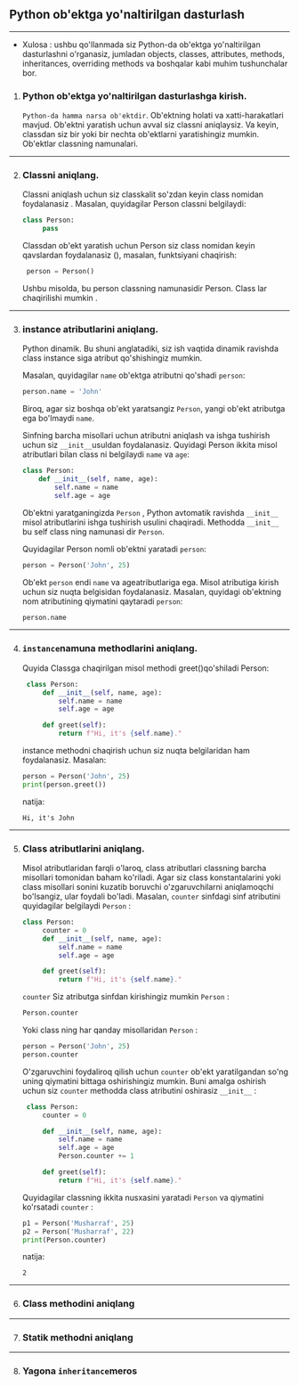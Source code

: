 ## Python ob'ektga yo'naltirilgan dasturlash
---

- Xulosa : ushbu qo'llanmada siz Python-da ob'ektga yo'naltirilgan dasturlashni o'rganasiz, jumladan objects, classes,
  attributes, methods, inheritances, overriding methods va boshqalar kabi muhim tushunchalar bor.

1. ### Python ob'ektga yo'naltirilgan dasturlashga kirish.

   `Python-da hamma narsa ob'ektdir`. Ob'ektning holati va xatti-harakatlari mavjud. Ob'ektni yaratish uchun avval siz
   classni aniqlaysiz. Va keyin, classdan siz bir yoki bir nechta ob'ektlarni yaratishingiz mumkin. Ob'ektlar classning
   namunalari.

---

2. ### Classni aniqlang.
   Classni aniqlash uchun siz classkalit so'zdan keyin class nomidan foydalanasiz . Masalan, quyidagilar Person classni
   belgilaydi:

   ```python
   class Person:
        pass
   ```

   Classdan ob'ekt yaratish uchun Person siz class nomidan keyin qavslardan foydalanasiz (), masalan, funktsiyani
   chaqirish:
   ```python
    person = Person()
   ```
   Ushbu misolda, bu person classning namunasidir Person. Class lar chaqirilishi mumkin .

---

3. ### instance atributlarini aniqlang.

   Python dinamik. Bu shuni anglatadiki, siz ish vaqtida dinamik ravishda class instance siga atribut qo'shishingiz
   mumkin.

   Masalan, quyidagilar `name` ob'ektga atributni qo'shadi `person`:

   ```python
   person.name = 'John'
   ```
   Biroq, agar siz boshqa ob'ekt yaratsangiz `Person`, yangi ob'ekt atributga ega bo'lmaydi `name`.

   Sinfning barcha misollari uchun atributni aniqlash va ishga tushirish uchun siz `__init__`usuldan foydalanasiz.
   Quyidagi Person ikkita misol atributlari bilan class ni belgilaydi `name` va `age`:

   ```python
   class Person:
       def __init__(self, name, age):
           self.name = name
           self.age = age
   ```
   Ob'ektni yaratganingizda `Person` , Python avtomatik ravishda `__init__` misol atributlarini ishga tushirish usulini
   chaqiradi. Methodda `__init__` bu self class ning namunasi dir `Person`.

   Quyidagilar Person nomli ob'ektni yaratadi `person`:

   ```python
   person = Person('John', 25)
   ```
   Ob'ekt `person` endi `name` va ageatributlariga ega. Misol atributiga kirish uchun siz nuqta belgisidan foydalanasiz.
   Masalan, quyidagi ob'ektning nom atributining qiymatini qaytaradi `person`:

   ```python
   person.name
   ```

---

4. ### `instance`namuna methodlarini aniqlang.

   Quyida Classga chaqirilgan misol methodi greet()qo'shiladi Person:

   ```python
    class Person:
        def __init__(self, name, age):
            self.name = name
            self.age = age

        def greet(self):
            return f"Hi, it's {self.name}."
   ```
   instance methodni chaqirish uchun siz nuqta belgilaridan ham foydalanasiz. Masalan:

   ```python
   person = Person('John', 25)
   print(person.greet())
   ```
   natija:

   ```shell
   Hi, it's John
   ```

---

5. ### Class atributlarini aniqlang.
   Misol atributlaridan farqli o'laroq, class atributlari classning barcha misollari tomonidan baham ko'riladi. Agar siz
   class konstantalarini yoki class misollari sonini kuzatib boruvchi o'zgaruvchilarni aniqlamoqchi bo'lsangiz, ular
   foydali bo'ladi.
   Masalan, `counter` sinfdagi sinf atributini quyidagilar belgilaydi `Person` :

   ```python
   class Person:
        counter = 0
        def __init__(self, name, age):
            self.name = name
            self.age = age

        def greet(self):
            return f"Hi, it's {self.name}."
   ```
   `counter` Siz atributga sinfdan kirishingiz mumkin `Person` :

   ```python
   Person.counter   
   ```

   Yoki class ning har qanday misollaridan `Person` :

   ```python
   person = Person('John', 25)
   person.counter
   ```

   O'zgaruvchini foydaliroq qilish uchun `counter` ob'ekt yaratilgandan so'ng uning qiymatini bittaga oshirishingiz mumkin.
   Buni amalga oshirish uchun siz `counter` methodda class atributini oshirasiz `__init__` :

   ```python
    class Person:
        counter = 0

        def __init__(self, name, age):
            self.name = name
            self.age = age
            Person.counter += 1

        def greet(self):
            return f"Hi, it's {self.name}."
   ```

   Quyidagilar classning ikkita nusxasini yaratadi `Person` va qiymatini ko'rsatadi `counter` :

   ```python
   p1 = Person('Musharraf', 25)
   p2 = Person('Musharraf', 22)
   print(Person.counter)
   ```
   natija:

   ```shell
   2
   ```

---

6. ### Class methodini aniqlang

---

7. ### Statik methodni aniqlang

---

8. ### Yagona `inheritance`meros